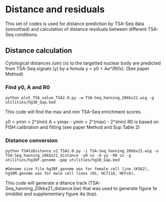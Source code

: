 # Distance and residuals
This set of codes is used for distance prediction by TSA-Seq data (smoothed) and calculation of distance residuals between different TSA-Seq conditions.

## Distance calculation
Cytological distances (um) (x) to the targetted nuclear body are predicted from TSA-Seq signals (y) by a fomula y = y0 + A*e^(R0*x). (See paper Method)

### Find y0, A and R0

```shell
python plot_TSA_value_TSA2.0.py -w TSA-Seq_hanning_20kbx21.wig -g utilities/hg38_Gap.bed
```
This code will find the max and min TSA-Seq enrichment scores.

y0 = ymin = 2^(min)
A = ymax - ymin = 2^(max) - 2^(min)
R0 is based on FISH calibration and fitting (see paper Method and Sup Table 2)

### Distance conversion

```shell
python TSAtoDistance_v2_TSA2.0.py -i TSA-Seq_hanning_20kbx21.wig -o TSA-Seq_hanning_20kbx21_distance -y0 xx -A yy -R0 zz -g utilities/hg38F.genome -gap utilities/hg38_Gap.bed

#Genome size file hg38F.genome was for female cell line (K562), hg38M.genome was for male cell lines (H1, HCT116, HFFc6).
```
This code will generate a ditance track (TSA-Seq_hanning_20kbx21_distance.bw) that was used to generate figure 1e (middle) and supplementary figure 4a (top).
